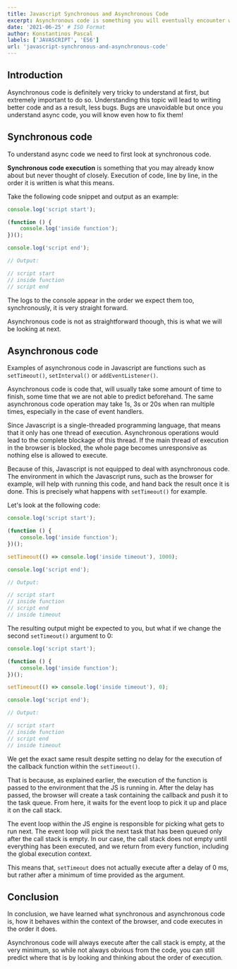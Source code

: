 ```yaml
---
title: Javascript Synchronous and Asynchronous Code
excerpt: Asynchronous code is something you will eventually encounter when learning Javascript. It is a very confusing topic and difficult to grasp at first, especially when not having background with other programming languages.
date: '2021-06-25' # ISO Format
author: Konstantinos Pascal
labels: ['JAVASCRIPT', 'ES6']
url: 'javascript-synchronous-and-asynchronous-code'
---
```


## Introduction

Asynchronous code is definitely very tricky to understand at first, but extremely important to do so. Understanding this topic will lead to writing better code and as a result, less bugs. Bugs are unavoidable but once you understand async code, you will know even how to fix them!

## Synchronous code

To understand async code we need to first look at synchronous code.

**Synchronous code execution** is something that you may already know about but never thought of closely. Execution of code, line by line, in the order it is written is what this means.

Take the following code snippet and output as an example:

```javascript
console.log('script start');

(function () {
	console.log('inside function');
})();

console.log('script end');

// Output:

// script start
// inside function
// script end
```

The logs to the console appear in the order we expect them too, synchronously, it is very straight forward.

Asynchronous code is not as straightforward thoough, this is what we will be looking at next.

## Asynchronous code

Examples of asynchronous code in Javascript are functions such as `setTimeout()`, `setInterval()` or `addEventListener()`.

Asynchronous code is code that, will usually take some amount of time to finish, some time that we are not able to predict beforehand. The same asynchronous code operation may take 1s, 3s or 20s when ran multiple times, especially in the case of event handlers.

Since Javascript is a single-threaded programming language, that means that it only has one thread of execution. Asynchronous operations would lead to the complete blockage of this thread. If the main thread of execution in the browser is blocked, the whole page becomes unresponsive as nothing else is allowed to execute.

Because of this, Javascript is not equipped to deal with asynchronous code. The environment in which the Javascript runs, such as the browser for example, will help with running this code, and hand back the result once it is done. This is precisely what happens with `setTimeout()` for example.

Let's look at the following code:

```javascript
console.log('script start');

(function () {
	console.log('inside function');
})();

setTimeout(() => console.log('inside timeout'), 1000);

console.log('script end');

// Output:

// script start
// inside function
// script end
// inside timeout
```

The resulting output might be expected to you, but what if we change the second `setTimeout()` argument to 0:

```javascript
console.log('script start');

(function () {
	console.log('inside function');
})();

setTimeout(() => console.log('inside timeout'), 0);

console.log('script end');

// Output:

// script start
// inside function
// script end
// inside timeout
```

We get the exact same result despite setting no delay for the execution of the callback function within the `setTimeout()`.

That is because, as explained earlier, the execution of the function is passed to the environment that the JS is running in. After the delay has passed, the browser will create a task containing the callback and push it to the task queue. From here, it waits for the event loop to pick it up and place it on the call stack.

The event loop within the JS engine is responsible for picking what gets to run next. The event loop will pick the next task that has been queued only after the call stack is empty. In our case, the call stack does not empty until everything has been executed, and we return from every function, including the global execution context.

This means that, `setTimeout` does not actually execute after a delay of 0 ms, but rather after a minimum of time provided as the argument.

## Conclusion

In conclusion, we have learned what synchronous and asynchronous code is, how it behaves within the context of the browser, and code executes in the order it does.

Asynchronous code will always execute after the call stack is empty, at the very minimum, so while not always obvious from the code, you can still predict where that is by looking and thinking about the order of execution.
